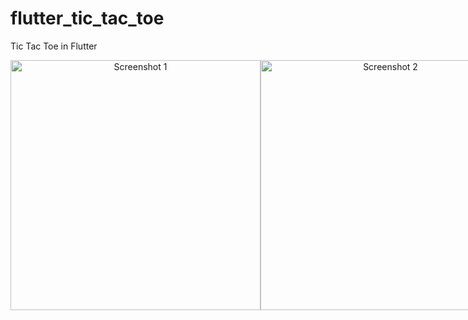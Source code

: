 # flutter_tic_tac_toe

Tic Tac Toe in Flutter
<p align="center" style="display: flex;">
  <img src="https://user-images.githubusercontent.com/115031668/235652295-567ef9a1-3671-4e93-8ff7-386ab4430a74.png" width="400" alt="Screenshot 1">
  <img src="https://user-images.githubusercontent.com/115031668/235652312-750cf89e-4230-4a79-bcb5-5560a1a3411b.png" width="400" alt="Screenshot 2">
</p>

